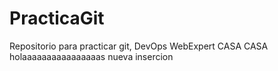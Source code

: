 # PracticaGit
Repositorio para practicar git, DevOps WebExpert
CASA CASA
holaaaaaaaaaaaaaaaas
nueva insercion
